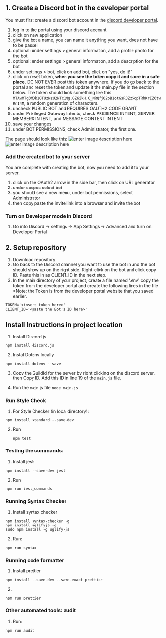 ## 1. Create a Discord bot in the developer portal

You must first create a discord bot account in the [discord developer portal](https://discord.com/developers/applications).

1.  log in to the portal using your discord account
2.  click on new application
3.  give the bot a name, you can name it anything you want, does not have to be passel
4.  optional: under settings > general information, add a profile photo for the bot
5.  optional: under settings > general information, add a description for the bot
6.  under settings > bot, click on add bot, click on "yes, do it!"
7.  click on reset token, **when you see the token copy it and store in a safe place.** DO NOT EVER post this token anywhere. If you do go back to the portal and reset the token and update it the main.py file in the section below. The token should look something like this `MTAwMTg3MDk1OTUzNzU2NTc1Ng.GZ6ikH.C_NRQfjO2oB1otGsRJZz5cpTRhKrIZ6twRnI4M`, a random generation of characters.
8.  uncheck PUBLIC BOT and REQUIRES OAUTH2 CODE GRANT
9.  under Privileged Gateway Intents, check PRESENCE INTENT, SERVER MEMBERS INTENT, and MESSAGE CONTENT INTENT
10. save your changes
11. under BOT PERMISSIONS, check Administrator, the first one.

The page should look like this:
![enter image description here](https://github.com/stoir/passel_public/blob/main/Images/intents.png)
![enter image description here](https://github.com/stoir/passel_public/blob/main/Images/bot_perms.png)

### Add the created bot to your server

You are complete with creating the bot, now you need to add it to your server.

1. click on the OAuth2 arrow in the side bar, then click on URL generator
2. under scopes select bot
3. you should see a new menu, under bot permissions, select Administrator
4. then copy paste the invite link into a browser and invite the bot

### Turn on Developer mode in Discord

1. Go into Discord -> settings -> App Settings -> Advanced and turn on Developer Portal

## 2. Setup repository

1. Download repository
2. Go back to the Discord channel you want to use the bot in and the bot should show up on the right side. Right-click on the bot and click copy ID. Paste this in as CLIENT_ID in the next step.
3. In the main directory of your project, create a file named '.env'
   copy the token from the developer portal and create the following lines in the file
   \*Note: the Token is from the developer portal website that you saved earlier.

```
TOKEN='<insert token here>'
CLIENT_ID='<paste the Bot's ID here>'
```

## Install Instructions in project location

1. Install Discord.js

```
npm install discord.js
```

2. Instal Dotenv locally

```
npm install dotenv --save
```

3. Copy the GuildId for the server by right clicking on the discord server, then Copy ID. Add this ID in line 19 of the `main.js` file. 

4. Run the `main`.js file
   `node main.js`

### Run Style Check

1. For Style Checker (in local directory):

```
npm install standard --save-dev
```

2. Run
   ```
   npm test
   ```

### Testing the commands:

1. Install jest:

```
npm install --save-dev jest
```

2. Run

```
npm run test_commands
```

### Running Syntax Checker

1. Install syntax checker

```
npm install syntax-checker -g
npm install uglifyjs -g
sudo npm install -g uglify-js
```

2. Run:

```
npm run syntax
```

### Running code formatter

1. Install prettier

```
npm install --save-dev --save-exact prettier
```

2.
```
npm run prettier
```

### Other automated tools: audit
1. Run:
```
npm run audit
```
